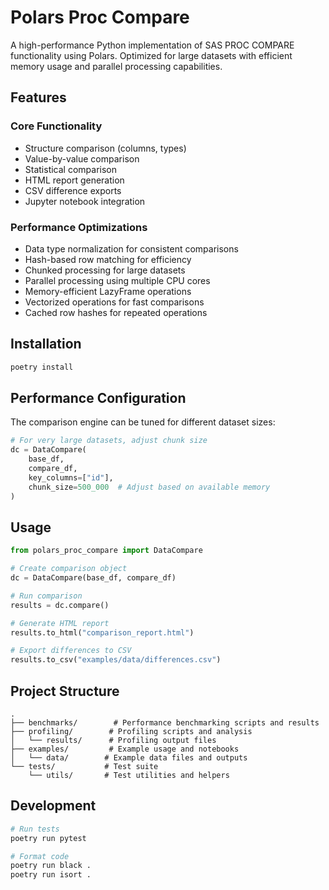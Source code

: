 # Polars Proc Compare

A high-performance Python implementation of SAS PROC COMPARE functionality using Polars. Optimized for large datasets with efficient memory usage and parallel processing capabilities.

## Features

### Core Functionality
- Structure comparison (columns, types)
- Value-by-value comparison
- Statistical comparison
- HTML report generation
- CSV difference exports
- Jupyter notebook integration

### Performance Optimizations
- Data type normalization for consistent comparisons
- Hash-based row matching for efficiency
- Chunked processing for large datasets
- Parallel processing using multiple CPU cores
- Memory-efficient LazyFrame operations
- Vectorized operations for fast comparisons
- Cached row hashes for repeated operations

## Installation

```bash
poetry install
```

## Performance Configuration

The comparison engine can be tuned for different dataset sizes:

```python
# For very large datasets, adjust chunk size
dc = DataCompare(
    base_df,
    compare_df,
    key_columns=["id"],
    chunk_size=500_000  # Adjust based on available memory
)
```

## Usage

```python
from polars_proc_compare import DataCompare

# Create comparison object
dc = DataCompare(base_df, compare_df)

# Run comparison
results = dc.compare()

# Generate HTML report
results.to_html("comparison_report.html")

# Export differences to CSV
results.to_csv("examples/data/differences.csv")
```

## Project Structure

```
.
├── benchmarks/        # Performance benchmarking scripts and results
├── profiling/        # Profiling scripts and analysis
│   └── results/      # Profiling output files
├── examples/         # Example usage and notebooks
│   └── data/        # Example data files and outputs
└── tests/           # Test suite
    └── utils/       # Test utilities and helpers
```

## Development

```bash
# Run tests
poetry run pytest

# Format code
poetry run black .
poetry run isort .
```
